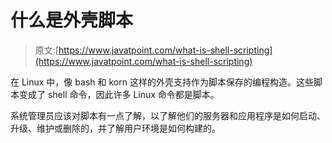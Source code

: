 # 什么是外壳脚本

> 原文:[https://www.javatpoint.com/what-is-shell-scripting](https://www.javatpoint.com/what-is-shell-scripting)

在 Linux 中，像 bash 和 korn 这样的外壳支持作为脚本保存的编程构造。这些脚本变成了 shell 命令，因此许多 Linux 命令都是脚本。

系统管理员应该对脚本有一点了解，以了解他们的服务器和应用程序是如何启动、升级、维护或删除的，并了解用户环境是如何构建的。